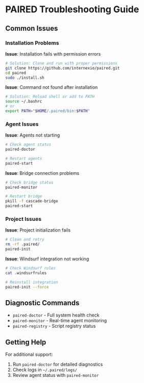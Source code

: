 # PAIRED Troubleshooting Guide

## Common Issues

### Installation Problems

**Issue**: Installation fails with permission errors
```bash
# Solution: Clone and run with proper permissions
git clone https://github.com/internexio/paired.git
cd paired
sudo ./install.sh
```

**Issue**: Command not found after installation
```bash
# Solution: Reload shell or add to PATH
source ~/.bashrc
# or
export PATH="$HOME/.paired/bin:$PATH"
```

### Agent Issues

**Issue**: Agents not starting
```bash
# Check agent status
paired-doctor

# Restart agents
paired-start
```

**Issue**: Bridge connection problems
```bash
# Check bridge status
paired-monitor

# Restart bridge
pkill -f cascade-bridge
paired-start
```

### Project Issues

**Issue**: Project initialization fails
```bash
# Clean and retry
rm -rf .paired/
paired-init
```

**Issue**: Windsurf integration not working
```bash
# Check Windsurf rules
cat .windsurfrules

# Reinstall integration
paired-init --force
```

## Diagnostic Commands

- `paired-doctor` - Full system health check
- `paired-monitor` - Real-time agent monitoring
- `paired-registry` - Script registry status

## Getting Help

For additional support:
1. Run `paired-doctor` for detailed diagnostics
2. Check logs in `~/.paired/logs/`
3. Review agent status with `paired-monitor`
